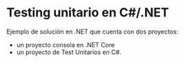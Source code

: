 # Testing unitario en C#/.NET

Ejemplo de solución en .NET que cuenta con dos proyectos:

- un proyecto consola en .NET Core
- un proyecto de Test Unitarios en C#.

